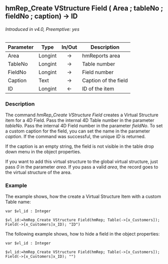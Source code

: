 ## hmRep_Create VStructure Field ( Area ; tableNo ; fieldNo ; caption) → ID
###### Introduced in v4.0, Preemptive: yes

|Parameter|Type|In/Out|Description
|---|---|:---:|---
|Area|Longint|→|hmReports area
|TableNo|Longint|→|Table number
|FieldNo|Longint|→|Field number
|Caption|Text|→|Caption of the field
|ID|Longint|←|ID of the item

### Description
The command *hmRep_Create VStructure Field* creates a Virtual Structure item for a 4D Field. Pass the internal 4D Table number in the parameter *tableNo*. Pass the internal 4D Field number in the parameter *fieldNo*. To set a custom caption for the field, you can set the name in the parameter *caption*. If the command was successful, the unique *ID* is returned.

If the caption is an empty string, the field is not visible in the table drop down menu in the object properties.

If you want to add this virtual structure to the global virtual structure, just pass *0* in the parameter *area*. If you pass a valid *area*, the record goes to the virtual structure of the area.

### Example
The example shows, how the create a Virtual Structure Item with a custom Table name:

```4d
var $vl_id : Integer

$vl_id:=hmRep_Create VStructure Field(hmRep; Table(->[x_Customers]); Field(->[x_Customers]x_ID); "ID")
```
The following example shows, how to hide a field in the object properties:

```4d
var $vl_id : Integer

$vl_id:=hmRep_Create VStructure Field(hmRep; Table(->[x_Customers]); Field(->[x_Customers]x_ID); "")
```
